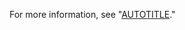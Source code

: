 For more information, see "[AUTOTITLE](/organizations/managing-user-access-to-your-organizations-repositories/managing-repository-roles/repository-roles-for-an-organization)."
